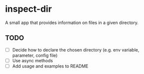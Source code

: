 # inspect-dir

A small app that provides information on files in a given directory. 

## TODO

- [ ] Decide how to declare the chosen directory (e.g. env variable, parameter, config file)
- [ ] Use async methods
- [ ] Add usage and examples to README